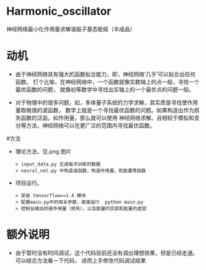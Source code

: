 # Harmonic_oscillator
神经网络最小化作用量求解谐振子基态能级（半成品）
# 动机
- 由于神经网络具有强大的函数拟合能力，即，神经网络‘几乎’可以拟合出任何函数。
打个比喻，在神经网络中，一个函数就像实数轴上的点一般，寻找一个最优函数的问题，
就像初等数学中寻找出实轴上的一个最优点的问题一般。

- 对于物理中的很多问题，如，多体量子系统的力学求解，其实质是寻找使作用量取极值的波函数，
数学上就是一个寻找最优函数的问题。如果构造出作为损失函数的泛函，如作用量，那么就可以使用
神经网络求解。且相较于模拟和变分等方法，神经网络可以在更广泛的范围内寻找最优函数。

#方法
- 理论方法，见.png 图片

      > input_data.py 生成每次训练的数据
      > neural_net.py 中构造波函数，构造作用量，和能量等函数
- 项目运行。

      > 安装 tensorflow==1.4 模块
      > 配置main.py中的相关参数，直接运行  python main.py 
      > 控制台输出的是作用量（损失），以及能量的实部和能量的虚部
# 额外说明
- 由于暂时没有时间调试，这个代码目前还没有调出理想效果，但是已经走通。可以结合方法看一下代码，
进而上手修改代码调试结果
